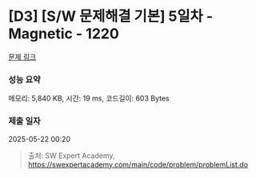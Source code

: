 # [D3] [S/W 문제해결 기본] 5일차 - Magnetic - 1220 

[문제 링크](https://swexpertacademy.com/main/code/problem/problemDetail.do?contestProbId=AV14hwZqABsCFAYD) 

### 성능 요약

메모리: 5,840 KB, 시간: 19 ms, 코드길이: 603 Bytes

### 제출 일자

2025-05-22 00:20



> 출처: SW Expert Academy, https://swexpertacademy.com/main/code/problem/problemList.do